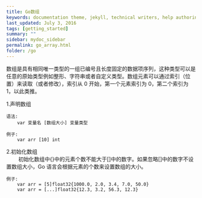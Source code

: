 ```yaml
---
title: Go数组
keywords: documentation theme, jekyll, technical writers, help authoring tools, hat replacements
last_updated: July 3, 2016
tags: [getting_started]
summary: ""
sidebar: mydoc_sidebar
permalink: go_array.html
folder: /go
---
```


数组是具有相同唯一类型的一组已编号且长度固定的数据项序列，这种类型可以是任意的原始类型例如整形、字符串或者自定义类型。数组元素可以通过索引（位置）来读取（或者修改），索引从 0 开始，第一个元素索引为 0，第二个索引为 1，以此类推。  

1.声明数组
  
    语法:  
        var 变量名 [数组大小] 变量类型

    例子:
        var arr [10] int

2.初始化数组  
　　
初始化数组中{}中的元素个数不能大于[]中的数字。如果忽略[]中的数字不设置数组大小，Go 语言会根据元素的个数来设置数组的大小。

    例子:
        var arr = [5]float32{1000.0, 2.0, 3.4, 7.0, 50.0}
        var arr = [...]float32{12.3, 3.2, 56.3, 12.3}
